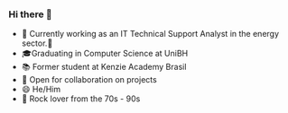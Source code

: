 ### Hi there 👋


- 🔭 Currently working as an IT Technical Support Analyst in the energy sector.<font style="vertical-align: inherit;"><font style="vertical-align: inherit;">🚀</font></font>
- <font style="vertical-align: inherit;"><font style="vertical-align: inherit;">🎓</font></font>Graduating in Computer Science at UniBH 
- <font style="vertical-align: inherit;"><font style="vertical-align: inherit;">📚</font></font> Former student at Kenzie Academy Brasil
- 🤔 Open for collaboration on projects
- 😄 He/Him
- <font style="vertical-align: inherit;"><font style="vertical-align: inherit;">🎵</font></font> Rock lover from the 70s - 90s


